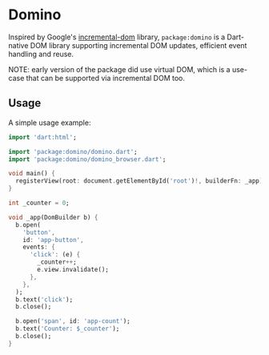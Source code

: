 # Domino

Inspired by Google's [incremental-dom](http://google.github.io/incremental-dom/)
library, `package:domino` is a Dart-native DOM library supporting incremental DOM
updates, efficient event handling and reuse.

NOTE: early version of the package did use virtual DOM, which is a use-case that
can be supported via incremental DOM too.

## Usage

A simple usage example:

````dart
import 'dart:html';

import 'package:domino/domino.dart';
import 'package:domino/domino_browser.dart';

void main() {
  registerView(root: document.getElementById('root')!, builderFn: _app);
}

int _counter = 0;

void _app(DomBuilder b) {
  b.open(
    'button',
    id: 'app-button',
    events: {
      'click': (e) {
        _counter++;
        e.view.invalidate();
      },
    },
  );
  b.text('click');
  b.close();

  b.open('span', id: 'app-count');
  b.text('Counter: $_counter');
  b.close();
}
````

